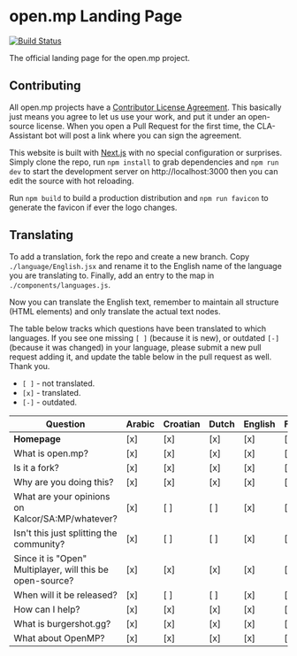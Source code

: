 # open.mp Landing Page

[![Build Status](https://travis-ci.org/openmultiplayer/homepage.svg?branch=master)](https://travis-ci.org/openmultiplayer/homepage)

The official landing page for the open.mp project.

## Contributing

All open.mp projects have a
[Contributor License Agreement](https://cla-assistant.io/openmultiplayer/homepage). This basically
just means you agree to let us use your work, and put it under an open-source license. When you open
a Pull Request for the first time, the CLA-Assistant bot will post a link where you can sign the
agreement.

This website is built with [Next.js](https://nextjs.org/) with no special configuration or
surprises. Simply clone the repo, run `npm install` to grab dependencies and `npm run dev` to start
the development server on http://localhost:3000 then you can edit the source with hot reloading.

Run `npm build` to build a production distribution and `npm run favicon` to generate the favicon if
ever the logo changes.

## Translating

To add a translation, fork the repo and create a new branch. Copy `./language/English.jsx` and
rename it to the English name of the language you are translating to. Finally, add an entry to the
map in `./components/languages.js`.

Now you can translate the English text, remember to maintain all structure (HTML elements) and only
translate the actual text nodes.

The table below tracks which questions have been translated to which languages. If you see one
missing `[ ]` (because it is new), or outdated `[-]` (because it was changed) in your language,
please submit a new pull request adding it, and update the table below in the pull request as well.
Thank you.

- `[ ]` - not translated.
- `[x]` - translated.
- `[-]` - outdated.

| Question                                                  | Arabic | Croatian | Dutch | English | French | German | Greek | Hungarian | Italian | Indonesian | Lithuanian | Norwegian | Portuguese | Romanian | Russian | Spanish | Polish | Japanese | TraditionalChinese | SimplifiedChinese |
| --------------------------------------------------------- | ------ | -------- | ----- | ------- | ------ | ------ | ----- | --------- | ------- | ---------- | ---------- | --------- | ---------- | -------- | ------- | ------- | ------ | -------- | ------------------ | ----------------- |
| **Homepage**                                              | [x]    | [x]      | [x]   | [x]     | [x]    | [x]    | [x]   | [x]       | [x]     | [x]        | [x]        | [x]       | [x]        | [x]      | [x]     | [x]     | [x]    | [x]      | [x]                | [x]               |
| What is open.mp?                                          | [x]    | [x]      | [x]   | [x]     | [x]    | [x]    | [x]   | [x]       | [x]     | [x]        | [x]        | [x]       | [x]        | [x]      | [x]     | [x]     | [x]    | [x]      | [x]                | [x]               |
| Is it a fork?                                             | [x]    | [x]      | [x]   | [x]     | [x]    | [x]    | [x]   | [x]       | [x]     | [x]        | [x]        | [x]       | [x]        | [x]      | [x]     | [x]     | [x]    | [x]      | [x]                | [x]               |
| Why are you doing this?                                   | [x]    | [x]      | [x]   | [x]     | [x]    | [x]    | [x]   | [x]       | [x]     | [x]        | [x]        | [x]       | [x]        | [x]      | [x]     | [x]     | [x]    | [x]      | [x]                | [x]               |
| What are your opinions on Kalcor/SA:MP/whatever?          | [x]    | [ ]      | [ ]   | [x]     | [ ]    | [ ]    | [x]   | [ ]       | [x]     | [x]        | [x]        | [ ]       | [x]        | [x]      | [x]     | [ ]     | [ ]    | [x]      | [x]                | [x]               |
| Isn't this just splitting the community?                  | [x]    | [ ]      | [ ]   | [x]     | [ ]    | [ ]    | [x]   | [ ]       | [x]     | [x]        | [x]        | [ ]       | [x]        | [x]      | [x]     | [ ]     | [ ]    | [x]      | [x]                | [x]               |
| Since it is "Open" Multiplayer, will this be open-source? | [x]    | [x]      | [x]   | [x]     | [x]    | [x]    | [x]   | [x]       | [x]     | [x]        | [x]        | [x]       | [x]        | [x]      | [x]     | [x]     | [x]    | [x]      | [x]                | [x]               |
| When will it be released?                                 | [x]    | [ ]      | [ ]   | [x]     | [ ]    | [ ]    | [x]   | [ ]       | [x]     | [x]        | [x]        | [ ]       | [x]        | [x]      | [x]     | [ ]     | [ ]    | [x]      | [x]                | [x]               |
| How can I help?                                           | [x]    | [x]      | [x]   | [x]     | [x]    | [x]    | [x]   | [x]       | [x]     | [x]        | [x]        | [x]       | [x]        | [x]      | [x]     | [x]     | [x]    | [x]      | [x]                | [x]               |
| What is burgershot.gg?                                    | [x]    | [x]      | [x]   | [x]     | [x]    | [x]    | [x]   | [x]       | [x]     | [x]        | [x]        | [x]       | [x]        | [x]      | [x]     | [x]     | [x]    | [x]      | [x]                | [x]               |
| What about OpenMP?                                        | [x]    | [x]      | [x]   | [x]     | [x]    | [x]    | [x]   | [x]       | [x]     | [x]        | [x]        | [x]       | [x]        | [x]      | [x]     | [x]     | [x]    | [x]      | [x]                | [x]               |
